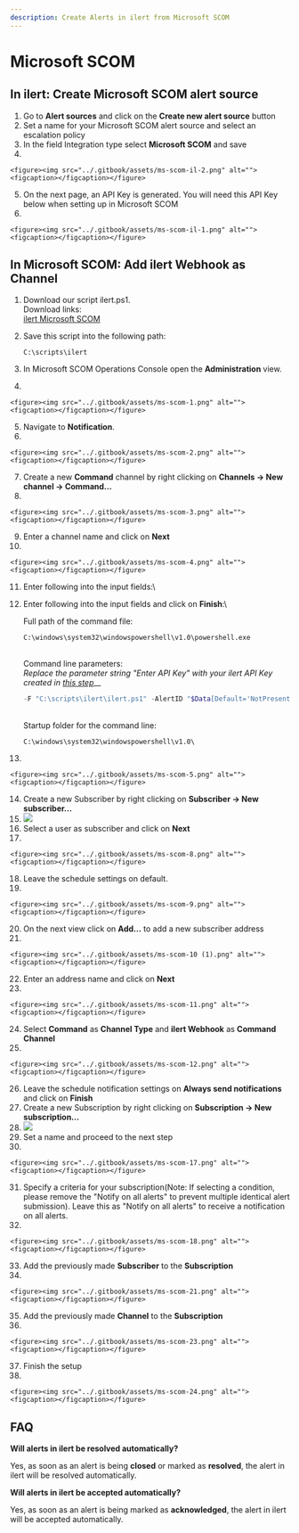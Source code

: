```yaml
---
description: Create Alerts in ilert from Microsoft SCOM
---
```


# Microsoft SCOM

## In ilert: Create Microsoft SCOM alert source

1. Go to **Alert sources** and click on the **Create new alert source** button
2. Set a name for your Microsoft SCOM alert source and select an escalation policy
3. In the field Integration type select **Microsoft SCOM** and save
4.

    <figure><img src="../.gitbook/assets/ms-scom-il-2.png" alt=""><figcaption></figcaption></figure>
5. On the next page, an API Key is generated. You will need this API Key below when setting up in Microsoft SCOM
6.

    <figure><img src="../.gitbook/assets/ms-scom-il-1.png" alt=""><figcaption></figcaption></figure>

## In Microsoft SCOM: Add ilert Webhook as Channel

1. Download our script ilert.ps1.\
   Download links:\
   [ilert Microsoft SCOM](https://github.com/iLert/ilert-ms-scom)
2.  Save this script into the following path:

    ```
    C:\scripts\ilert
    ```
3. In Microsoft SCOM Operations Console open the **Administration** view.
4.

    <figure><img src="../.gitbook/assets/ms-scom-1.png" alt=""><figcaption></figcaption></figure>
5. Navigate to **Notification**.
6.

    <figure><img src="../.gitbook/assets/ms-scom-2.png" alt=""><figcaption></figcaption></figure>
7. Create a new **Command** channel by right clicking on **Channels -> New channel -> Command...**
8.

    <figure><img src="../.gitbook/assets/ms-scom-3.png" alt=""><figcaption></figcaption></figure>
9. Enter a channel name and click on **Next**
10.

    <figure><img src="../.gitbook/assets/ms-scom-4.png" alt=""><figcaption></figcaption></figure>
11. Enter following into the input fields:\

12. Enter following into the input fields and click on **Finish**:\


    Full path of the command file:

    ```
    C:\windows\system32\windowspowershell\v1.0\powershell.exe
    ```

    \
    Command line parameters:\
    _Replace the parameter string "Enter API Key" with your ilert API Key created in_ [_this step_](ms-scom.md#in-ilert-create-microsoft-scom-alert-source)__

    ```powershell
    -F "C:\scripts\ilert\ilert.ps1" -AlertID "$Data[Default='NotPresent']/Context/DataItem/AlertId$" -AlertSourceKey "Enter API Key"
    ```

    \
    Startup folder for the command line:

    ```
    C:\windows\system32\windowspowershell\v1.0\
    ```
13.

    <figure><img src="../.gitbook/assets/ms-scom-5.png" alt=""><figcaption></figcaption></figure>
14. Create a new Subscriber by right clicking on **Subscriber -> New subscriber...**
15. ![](../.gitbook/assets/image.png)
16. Select a user as subscriber and click on **Next**
17.

    <figure><img src="../.gitbook/assets/ms-scom-8.png" alt=""><figcaption></figcaption></figure>
18. Leave the schedule settings on default.
19.

    <figure><img src="../.gitbook/assets/ms-scom-9.png" alt=""><figcaption></figcaption></figure>
20. On the next view click on **Add...** to add a new subscriber address
21.

    <figure><img src="../.gitbook/assets/ms-scom-10 (1).png" alt=""><figcaption></figcaption></figure>
22. Enter an address name and click on **Next**
23.

    <figure><img src="../.gitbook/assets/ms-scom-11.png" alt=""><figcaption></figcaption></figure>
24. Select **Command** as **Channel Type** and **ilert Webhook** as **Command Channel**
25.

    <figure><img src="../.gitbook/assets/ms-scom-12.png" alt=""><figcaption></figcaption></figure>
26. Leave the schedule notification settings on **Always send notifications** and click on **Finish**
27. Create a new Subscription by right clicking on **Subscription -> New subscription...**
28. ****![](<../.gitbook/assets/image (2).png>)****
29. Set a name and proceed to the next step
30.

    <figure><img src="../.gitbook/assets/ms-scom-17.png" alt=""><figcaption></figcaption></figure>
31. Specify a criteria for your subscription(Note: If selecting a condition, please remove the "Notify on all alerts" to prevent multiple identical alert submission). Leave this as "Notify on all alerts" to receive a notification on all alerts.
32.

    <figure><img src="../.gitbook/assets/ms-scom-18.png" alt=""><figcaption></figcaption></figure>
33. Add the previously made **Subscriber** to the **Subscription**
34.

    <figure><img src="../.gitbook/assets/ms-scom-21.png" alt=""><figcaption></figcaption></figure>
35. Add the previously made **Channel** to the **Subscription**
36.

    <figure><img src="../.gitbook/assets/ms-scom-23.png" alt=""><figcaption></figcaption></figure>
37. Finish the setup
38.

    <figure><img src="../.gitbook/assets/ms-scom-24.png" alt=""><figcaption></figcaption></figure>

## FAQ

**Will alerts in ilert be resolved automatically?**

Yes, as soon as an alert is being **closed** or marked as **resolved**, the alert in ilert will be resolved automatically.

**Will alerts in ilert be accepted automatically?**

Yes, as soon as an alert is being marked as **acknowledged**, the alert in ilert will be accepted automatically.





